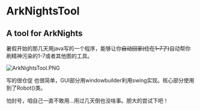 # ArkNightsTool

## A tool for ArkNights

暑假开始的那几天用java写的一个程序，能够让你~~自动回家(住在1-7了)~~自动帮你刷精神污染的1-7或者其他图的工具。

![ArkNightsTool.PNG](https://i.loli.net/2020/07/22/Lk9Cl5NwYS4zvGp.png)

写的很仓促 也很简单，GUI部分用windowbuilder利用swing实现。核心部分使用到了Robot()类。

怕封号，咱自己一直不敢用...用过几天倒也没啥事。胆大的尝试下吧！
